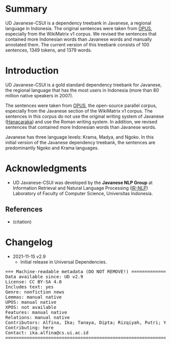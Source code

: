 # Summary

UD Javanese-CSUI is a dependency treebank in Javanese, a regional language in Indonesia. The original sentences were taken from [OPUS](https://opus.nlpl.eu/), especially from the WikiMatrix v1 corpus. We revised the sentences that contained more Indonesian words than Javanese words and manually annotated them. The current version of this treebank consists of 100 sentences, 1349 tokens, and 1379 words.  

# Introduction

UD Javanese-CSUI is a gold standard dependency treebank for Javanese, the regional language that has the most users in Indonesia (more than 80 million native speakers in 2007). 

The sentences were taken from [OPUS](https://opus.nlpl.eu/), the open-source parallel corpus, especially from the Javanese section of the WikiMatrix v1 corpus. The sentences in this corpus do not use the original writing system of Javanese ([Hanacaraka](https://id.wikipedia.org/wiki/Aksara_Jawa)) and use the Roman writing system. In addition, we revised sentences that contained more Indonesian words than Javanese words.

Javanese has three language levels: Krama, Madya, and Ngoko. In this initial version of the Javanese dependency treebank, the sentences are predominantly Ngoko and Krama languages.

# Acknowledgments

* UD Javanese-CSUI was developed by the **Javanese NLP Group** at Information Retrieval and Natural Language Processing ([IR-NLP](https://ir.cs.ui.ac.id)) Laboratory of Faculty of Computer Science, Universitas Indonesia. 

## References

* (citation)


# Changelog

* 2021-11-15 v2.9
  * Initial release in Universal Dependencies.


<pre>
=== Machine-readable metadata (DO NOT REMOVE!) ================================
Data available since: UD v2.9
License: CC BY-SA 4.0
Includes text: yes
Genre: nonfiction news
Lemmas: manual native
UPOS: manual native
XPOS: not available
Features: manual native
Relations: manual native
Contributors: Alfina, Ika; Tanaya, Dipta; Rizqiyah, Putri; Yuliawati, Arlisa; Wijono, Sri Hartati; Dinakaramani, Arawinda
Contributing: here
Contact: ika.alfina@cs.ui.ac.id
===============================================================================
</pre>
